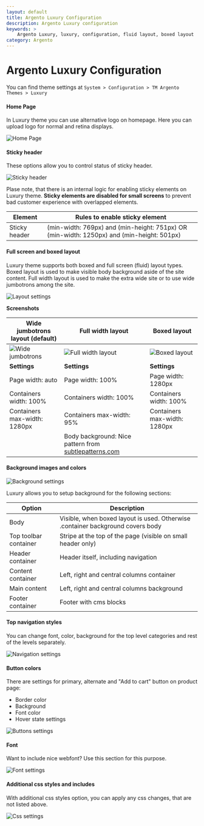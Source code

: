 ```yaml
---
layout: default
title: Argento Luxury Configuration
description: Argento Luxury configuration
keywords: >
    Argento Luxury, luxury, configuration, fluid layout, boxed layout
category: Argento
---
```


# Argento Luxury Configuration

You can find theme settings at `System > Configuration > TM Argento Themes > Luxury`

#### Home Page

In Luxury theme you can use alternative logo on homepage.
Here you can upload logo for normal and retina displays.

![Home Page](/images/argento/luxury/configuration/home_page.png)

#### Sticky header

These options allow you to control status of sticky header.

![Sticky header](/images/argento/luxury/configuration/sticky_elements.png)

Plase note, that there is an internal logic for enabling sticky elements on
Luxury theme. **Sticky elements are disabled for small screens** to prevent bad
customer experience with overlapped elements.

Element | Rules to enable sticky element
--------|-------------------------------
Sticky header | (min-width: 769px) and (min-height: 751px) OR (min-width: 1250px) and (min-height: 501px)

#### Full screen and boxed layout

Luxury theme supports both boxed and full screen (fluid) layout types. Boxed layout is
used to make visible body background aside of the site content. Full width layout
is used to make the extra wide site or to use wide jumbotrons among the site.

![Layout settings](/images/argento/luxury/configuration/layout.png)

**Screenshots**

Wide jumbotrons layout (default) | Full width layout | Boxed layout
---------------------------------|-------------------|-------------
![Wide jumbotrons](/images/argento/luxury/configuration/layout/small/wide.png) | ![Full width layout](/images/argento/luxury/configuration/layout/small/full_width.png) | ![Boxed layout](/images/argento/luxury/configuration/layout/small/boxed.png)
**Settings** | **Settings** | **Settings**
Page width: auto | Page width: 100% | Page width: 1280px
Containers width: 100% | Containers width: 100% | Containers width: 100%
Containers max-width: 1280px | Containers max-width: 95% | Containers max-width: 1280px
 | | Body background: Nice pattern from [subtlepatterns.com](http://subtlepatterns.com/)

#### Background images and colors

![Background settings](/images/argento/luxury/configuration/background.png)

Luxury allows you to setup background for the following sections:

Option | Description
-------|------------
Body | Visible, when boxed layout is used. Otherwise .container background covers body
Top toolbar container | Stripe at the top of the page (visible on small header only)
Header container | Header itself, including navigation
Content container | Left, right and central columns container
Main content | Left, right and central columns background
Footer container | Footer with cms blocks

#### Top navigation styles

You can change font, color, background for the top level categories
and rest of the levels separately.

![Navigation settings](/images/argento/luxury/configuration/navigation.png)

#### Button colors

There are settings for primary, alternate and "Add to cart" button on product page:

- Border color
- Background
- Font color
- Hover state settings

![Buttons settings](/images/argento/luxury/configuration/button.png)

#### Font

Want to include nice webfont? Use this section for this purpose.

![Font settings](/images/argento/luxury/configuration/font.png)

#### Additional css styles and includes

With additional css styles option, you can apply any css changes, that are not
listed above.

![Css settings](/images/argento/pure2/configuration/css.png)
